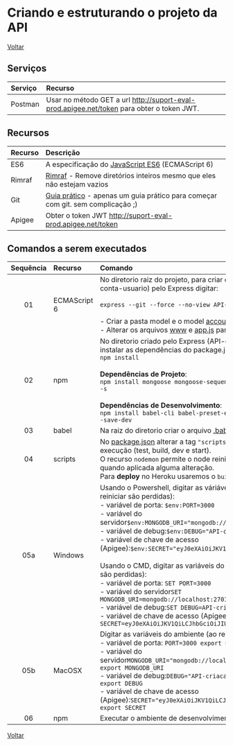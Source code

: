 # Criando e estruturando o projeto da API

[Voltar](conteudo2.md)

## Serviços

|Serviço|Recurso|
|:--|:--|
|Postman| Usar no método GET a url <http://suport-eval-prod.apigee.net/token> para obter o token JWT.|

## Recursos

|Recurso|Descrição|
|:--|:--|
|ES6|A especificação do [JavaScript ES6](https://medium.com/iclinic/es6-es2015-o-que-mudou-c22d9308f52d) (ECMAScript 6)|
|Rimraf|[Rimraf](https://devpleno.com/hands-on-rimraf/) - Remove diretórios inteiros mesmo que eles não estejam vazios|
|Git|[Guia prático](http://rogerdudler.github.io/git-guide/index.pt_BR.html) - apenas um guia prático para começar com git. sem complicação ;)|
|Apigee|Obter o token JWT <http://suport-eval-prod.apigee.net/token>|

<a name="comandos"></a>

## Comandos a serem executados

|Sequência|Recurso|Comando|
|:--:|:--|:--|
|01|<a name="es6"></a>ECMAScript 6|No diretorio raiz do projeto, para criar o diretorio (API-criacao-conta-usuario) pelo Express digitar: <br /><br />`express --git --force --no-view API-criacao-conta-usuario`<br /><br />- Criar a pasta model e o model [accountModel.js](../project-children-progress/API-criacao-conta-usuario/model/accountModel.js).<br />- Alterar os arquivos [www](../project-children-progress/API-criacao-conta-usuario/bin/www) e [app.js](../project-children-progress/API-criacao-conta-usuario/app.js) para o padrão [ES6](https://medium.com/iclinic/es6-es2015-o-que-mudou-c22d9308f52d).|
|02|npm|No diretorio criado pelo Express (API-criacao-conta-usuario), instalar as dependências do package.json, digitando: <br />`npm install`<br /><br />**Dependências de Projeto**: <br />`npm install mongoose mongoose-sequence jsonwebtoken cryptr -s`<br /><br />**Dependências de Desenvolvimento**: <br />`npm install babel-cli babel-preset-es2015 rimraf nodemon --save-dev`|
|03|babel|Na raiz do diretorio criar o arquivo [.babelrc](../project-children-progress/API-criacao-conta-usuario/.babelrc)|
|04|scripts|No [package.json](../project-children-progress/API-criacao-conta-usuario/package.json) alterar a tag `"scripts":` criando ambientes de execução (test, build, dev e start). <br />O recurso `nodemon` permite o node reiniciar autmomaticamente quando aplicada alguma alteração. <br />Para **deploy** no Heroku usaremos o `build`|
|05a|Windows|Usando o Powershell, digitar as váriáveis do ambiente (ao reiniciar são perdidas): <br />- variável de porta: `$env:PORT=3000`<br />- variável do servidor`$env:MONGODB_URI="mongodb://localhost:27017/local"`<br />- variável de debug:`$env:DEBUG="API-criacao-conta-usuario*"`<br />- variável de chave de acesso (Apigee):`$env:SECRET="eyJ0eXAiOiJKV1QiLCJhbGciOiJIUzI1NiJ9"`<br /><br />Usando o CMD, digitar as variáveis do ambiente (ao reiniciar são perdidas): <br />- variável de porta: `SET PORT=3000`<br />- variável do servidor`SET MONGODB_URI=mongodb://localhost:27017/local`<br />- variável de debug:`SET DEBUG=API-criacao-conta-usuario*`<br />- variável de chave de acesso (Apigee):`SET SECRET=eyJ0eXAiOiJKV1QiLCJhbGciOiJIUzI1NiJ9`|
|05b|MacOSX|Digitar as variáveis do ambiente (ao reiniciar são perdidas): <br />- variável de porta: `PORT=3000 export PORT`<br />- variável do servidor`MONGODB_URI="mongodb://localhost:27017/local" export MONGODB_URI`<br />- variável de debug:`DEBUG="API-criacao-conta-usuario*" export DEBUG`<br />- variável de chave de acesso (Apigee):`SECRET="eyJ0eXAiOiJKV1QiLCJhbGciOiJIUzI1NiJ9" export SECRET`|
|06|npm|Executar o ambiente de desenvolvimento: `npm run dev`|

[Voltar](conteudo2.md)
